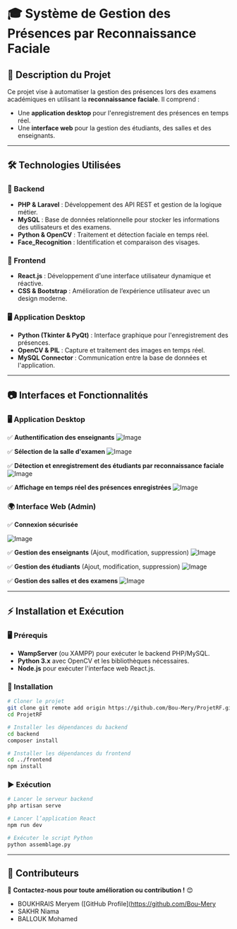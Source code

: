 # 🎓 Système de Gestion des Présences par Reconnaissance Faciale

## 📌 Description du Projet
Ce projet vise à automatiser la gestion des présences lors des examens académiques en utilisant la **reconnaissance faciale**. Il comprend :
- Une **application desktop** pour l'enregistrement des présences en temps réel.
- Une **interface web** pour la gestion des étudiants, des salles et des enseignants.

---

## 🛠️ Technologies Utilisées

### 🚀 Backend
- **PHP & Laravel** : Développement des API REST et gestion de la logique métier.
- **MySQL** : Base de données relationnelle pour stocker les informations des utilisateurs et des examens.
- **Python & OpenCV** : Traitement et détection faciale en temps réel.
- **Face_Recognition** : Identification et comparaison des visages.

### 🎨 Frontend
- **React.js** : Développement d'une interface utilisateur dynamique et réactive.
- **CSS & Bootstrap** : Amélioration de l’expérience utilisateur avec un design moderne.

### 🖥️ Application Desktop
- **Python (Tkinter & PyQt)** : Interface graphique pour l'enregistrement des présences.
- **OpenCV & PIL** : Capture et traitement des images en temps réel.
- **MySQL Connector** : Communication entre la base de données et l'application.

---

## 📷 Interfaces et Fonctionnalités

### 🖥️ Application Desktop
✅ **Authentification des enseignants**
![Image](https://github.com/user-attachments/assets/c2ac436d-75cc-4aaa-a1b7-7c95126f158c)

✅ **Sélection de la salle d'examen**
![Image](https://github.com/user-attachments/assets/4c76b334-82b6-428d-8ac0-914540640d8b)

✅ **Détection et enregistrement des étudiants par reconnaissance faciale**
![Image](https://github.com/user-attachments/assets/54fea7a6-ee24-42f1-9ef3-cb96e955a791)

✅ **Affichage en temps réel des présences enregistrées**
![Image](https://github.com/user-attachments/assets/0200d2ff-42f3-46a3-9c4d-5f364f485c94)



### 🌍 Interface Web (Admin)
✅ **Connexion sécurisée**

![Image](https://github.com/user-attachments/assets/70a6270c-f524-4072-90d0-0ccc7047aab5)


✅ **Gestion des enseignants** (Ajout, modification, suppression)
![Image](https://github.com/user-attachments/assets/a3af0091-86d0-406b-bf83-e0ccfa86cdbd)


✅ **Gestion des étudiants** (Ajout, modification, suppression)
![Image](https://github.com/user-attachments/assets/c5ee1691-7567-4cac-abb1-b0eb75666e60)



✅ **Gestion des salles et des examens**
![Image](https://github.com/user-attachments/assets/126273be-9654-4097-806e-b7aa18473152)


---

## ⚡ Installation et Exécution
### 🖥️ Prérequis
- **WampServer** (ou XAMPP) pour exécuter le backend PHP/MySQL.
- **Python 3.x** avec OpenCV et les bibliothèques nécessaires.
- **Node.js** pour exécuter l'interface web React.js.

### 🚀 Installation
```bash
# Cloner le projet
git clone git remote add origin https://github.com/Bou-Mery/ProjetRF.git
cd ProjetRF

# Installer les dépendances du backend
cd backend
composer install

# Installer les dépendances du frontend
cd ../frontend
npm install
```

### ▶️ Exécution
```bash
# Lancer le serveur backend
php artisan serve

# Lancer l’application React
npm run dev

# Exécuter le script Python
python assemblage.py
```

---

## 👥 Contributeurs


📌 **Contactez-nous pour toute amélioration ou contribution !** 😊
- BOUKHRAIS Meryem ([GitHub Profile](https://github.com/Bou-Mery
- SAKHR Niama
- BALLOUK Mohamed
